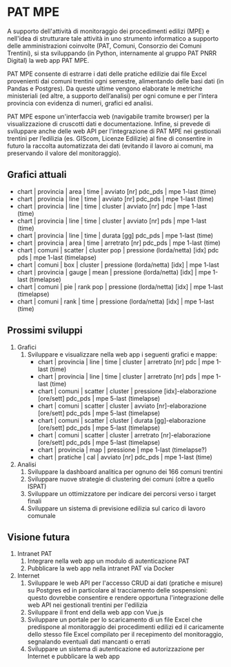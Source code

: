 PAT MPE
=======

A supporto dell'attività di monitoraggio dei procedimenti edilizi (MPE) e nell'idea di strutturare tale attività in uno strumento informatico a supporto delle amministrazioni coinvolte (PAT, Comuni, Consorzio dei Comuni Trentini), si sta sviluppando (in Python, internamente al gruppo PAT PNRR Digital) la web app PAT MPE.

PAT MPE consente di estrarre i dati delle pratiche edilizie dai file Excel provenienti dai comuni trentini ogni semestre, alimentando delle basi dati (in Pandas e Postgres). Da queste ultime vengono elaborate le metriche ministeriali (ed altre, a supporto dell’analisi) per ogni comune e per l’intera provincia con evidenza di numeri, grafici ed analisi.

PAT MPE espone un'interfaccia web (navigabile tramite browser) per la visualizzazione di cruscotti dati e documentazione. Infine, si prevede di sviluppare anche delle web API per l’integrazione di PAT MPE nei gestionali trentini per l’edilizia (es. GIScom, Licenze Edilizie) al fine di consentire in futuro la raccolta automatizzata dei dati (evitando il lavoro ai comuni, ma preservando il valore del monitoraggio).


Grafici attuali
---------------

* chart | provincia | area | time | avviato [nr] pdc_pds | mpe 1-last (time)
* chart | provincia | line | time | avviato [nr] pdc_pds | mpe 1-last (time)
* chart | provincia | line | time | cluster | avviato [nr] pdc | mpe 1-last (time)
* chart | provincia | line | time | cluster | avviato [nr] pds | mpe 1-last (time)
* chart | provincia | line | time | durata [gg] pdc_pds | mpe 1-last (time)
* chart | provincia | area | time | arretrato [nr] pdc_pds | mpe 1-last (time)
* chart | comuni | scatter | cluster pop | pressione (lorda/netta) [idx] pdc pds | mpe 1-last (timelapse)
* chart | comuni | box | cluster | pressione (lorda/netta) [idx] | mpe 1-last
* chart | provincia | gauge | mean | pressione (lorda/netta) [idx] | mpe 1-last (timelapse)
* chart | comuni | pie | rank pop | pressione (lorda/netta) [idx] | mpe 1-last (timelapse)
* chart | comuni | rank | time | pressione (lorda/netta) [idx] | mpe 1-last (time)


Prossimi sviluppi
-----------------

1. Grafici
    1. Sviluppare e visualizzare nella web app i seguenti grafici e mappe:
        * chart | provincia | line | time | cluster | arretrato [nr] pdc | mpe 1-last (time)
        * chart | provincia | line | time | cluster | arretrato [nr] pds | mpe 1-last (time)
        * chart | comuni | scatter | cluster | pressione [idx]-elaborazione [ore/sett] pdc_pds | mpe 5-last (timelapse)
        * chart | comuni | scatter | cluster | avviato [nr]-elaborazione [ore/sett] pdc_pds | mpe 5-last (timelapse)
        * chart | comuni | scatter | cluster | durata [gg]-elaborazione [ore/sett] pdc_pds | mpe 5-last (timelapse)
        * chart | comuni | scatter | cluster | arretrato [nr]-elaborazione [ore/sett] pdc_pds | mpe 5-last (timelapse)
        * chart | provincia | map | pressione | mpe 1-last (timelapse?)
        * chart | pratiche | cal | avviato [nr] pdc_pds | mpe 1-last (time)
2. Analisi
    1. Sviluppare la dashboard analitica per ognuno dei 166 comuni trentini
    2. Sviluppare nuove strategie di clustering dei comuni (oltre a quello ISPAT)
    3. Sviluppare un ottimizzatore per indicare dei percorsi verso i target finali
    4. Sviluppare un sistema di previsione edilizia sul carico di lavoro comunale


Visione futura
--------------

1. Intranet PAT
    1. Integrare nella web app un modulo di autenticazione PAT
    2. Pubblicare la web app nella intranet PAT via Docker
2. Internet
    1. Sviluppare le web API per l'accesso CRUD ai dati (pratiche e misure) su Postgres ed in particolare al tracciamento delle sospensioni: questo dovrebbe consentire e rendere opportuna l'integrazione delle web API nei gestionali trentini per l'edilizia
    2. Sviluppare il front end della web app con Vue.js
    3. Sviluppare un portale per lo scaricamento di un file Excel che predispone al monitoraggio dei procedimenti edilizi ed il caricamente dello stesso file Excel compilato per il recepimento del monitoraggio, segnalando eventuali dati mancanti o errati
    4. Sviluppare un sistema di autenticazione ed autorizzazione per Internet e pubblicare la web app

